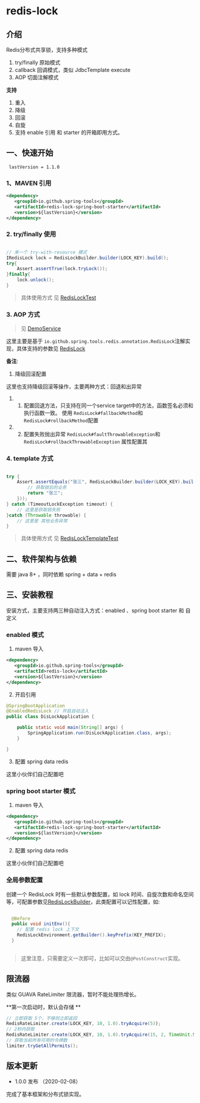 # redis-lock

## 介绍

Redis分布式共享锁，支持多种模式

1. try/finally 原始模式
2. callback 回调模式，类似 JdbcTemplate execute
3. AOP 切面注解模式

**支持**

1. 重入
2. 降级
3. 回滚
4. 自旋
5. 支持 enable 引用 和 starter 的开箱即用方式。


## 一、快速开始

` lastVersion = 1.1.0`

### 1、MAVEN 引用

```xml
<dependency>
   <groupId>io.github.spring-tools</groupId>
   <artifactId>redis-lock-spring-boot-starter</artifactId>
   <version>${lastVersion}</version>
</dependency>

```
### 2. try/finally 使用

```java

// 来一个 try-with-resource 模式
IRedisLock lock = RedisLockBuilder.builder(LOCK_KEY).build();
try{
    Assert.assertTrue(lock.tryLock());
}finally{
    lock.unlock();
}

```

> 具体使用方式 见 [RedisLockTest](./src/test/java/io/github/spring/tools/redis/RedisLockTest.java) 


### 3. AOP 方式

> 见 [DemoService](./src/test/java/io/github/spring/tools/redis/DemoService.java) 

这里主要是基于 `io.github.spring.tools.redis.annotation.RedisLock`注解实现，具体支持的参数见 [RedisLock](./src/main/java/io/github/spring/tools/redis/annotation/RedisLock.java)

**备注**:
1. 降级回滚配置

这里也支持降级回滚等操作，主要两种方式：回退和出异常

1.  1. 配置回退方法，只支持在同一个service target中的方法，函数签名必须和执行函数一致。
使用 `RedisLock#fallbackMethod`和`RedisLock#rollbackMethod`配置

1.  2. 配置失败抛出异常
`RedisLock#faultThrowableException`和`RedisLock#rollbackThrowableException` 属性配置其


### 4. template 方式

```java

try {
    Assert.assertEquals("张三", RedisLockBuilder.builder(LOCK_KEY).build().execute(() -> {
        // 获取锁后的业务
        return "张三";
    }));
} catch (TimeoutLockException timeout) {
    // 这里是获取锁失败
}catch (Throwable throwable) {
    // 这里是 其他业务异常
}

```
> 具体使用方式 见 [RedisLockTemplateTest](./src/test/java/io/github/spring/tools/redis/RedisLockTemplateTest.java) 


## 二、软件架构与依赖

需要 java 8+ ，同时依赖 spring + data + redis


## 三、安装教程

安装方式，主要支持两三种自动注入方式：enabled 、spring boot starter 和 自定义 

### enabled 模式

1. maven 导入

```xml
<dependency>
   <groupId>io.github.spring-tools</groupId>
   <artifactId>redis-lock</artifactId>
   <version>${lastVersion}</version>
</dependency>

```

2. 开启引用

```java
@SpringBootApplication
@EnabledRedisLock // 开启自动注入
public class DisLockApplication {

    public static void main(String[] args) {
        SpringApplication.run(DisLockApplication.class, args);
    }

}
```

3. 配置 spring data redis
 
这里小伙伴们自己配置吧

### spring boot starter 模式

1. maven 导入

```xml
<dependency>
   <groupId>io.github.spring-tools</groupId>
   <artifactId>redis-lock-spring-boot-starter</artifactId>
   <version>${lastVersion}</version>
</dependency>
```

2. 配置 spring data redis
 
这里小伙伴们自己配置吧



### 全局参数配置

创建一个 RedisLock 时有一些默认参数配置，如 lock 时间、自旋次数和命名空间等，可配置参数见[RedisLockBuilder](./src/main/java/io/github/spring/tools/redis/RedisLockBuilder.java)，此类配置可以记性配置，如:


```java
  
  @Before
  public void initEnv(){
    // 配置 redis lock 上下文
    RedisLockEnvironment.getBuilder().keyPrefix(KEY_PREFIX);
  }
  
```
> 这里注意，只需要定义一次即可，比如可以交由`@PostConstruct`实现。


## 限流器

类似 GUAVA RateLimiter 限流器，暂时不能处理热增长。

**第一次启动时，默认会存储 **

```java
// 立即获取 5个，不够则立即返回
RedisRateLimiter.create(LOCK_KEY, 10, 1.0).tryAcquire(5));
// 2秒内获取
RedisRateLimiter.create(LOCK_KEY, 10, 1.0).tryAcquire(15, 2, TimeUnit.SECONDS);
// 获取当前所有可用的令牌数
limiter.tryGetAllPermits();
```



##  版本更新 


* 1.0.0 发布 （2020-02-08）

完成了基本框架和分布式锁实现。
